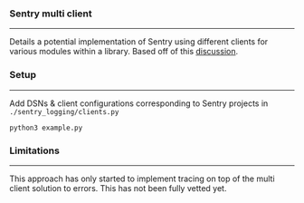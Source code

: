 ### Sentry multi client
---
Details a potential implementation of Sentry using different clients for various modules within a library. Based off of this [discussion](https://github.com/getsentry/sentry-python/issues/610). 

### Setup
---
Add DSNs & client configurations corresponding to Sentry projects in `./sentry_logging/clients.py`

`python3 example.py`

### Limitations
---
This approach has only started to implement tracing on top of the multi client solution to errors. This has not been fully vetted yet.